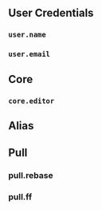## User Credentials

### `user.name`

### `user.email`

## Core

### `core.editor`

## Alias

## Pull

### pull.rebase

### pull.ff
